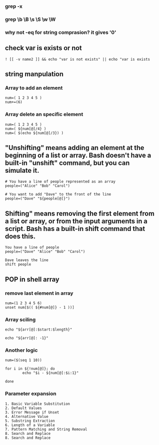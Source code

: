### grep -x 
### grep \b \B \s \S \w \W
### why not -eq for string comprasion?  it gives '0'

## check var is exists or not
```
! [[ -v name2 ]] && echo "var is not exists" || echo "var is exists 

```

## string manpulation


### Array to  add  an element
```
num=( 1 2 3 4 5 )
num+=(6)
```

### Array delete an specific element
```
num=( 1 2 3 4 5 )
num=( ${num[@]/4} )
num=( $(echo ${num[@]/3}) )
```

## "Unshifting" means adding an element at the beginning of a list or array. Bash doesn't have a built-in "unshift" command, but you can simulate it.

```
# You have a line of people represented as an array
people=("Alice" "Bob" "Carol")

# You want to add "Dave" to the front of the line
people=("Dave" "${people[@]}")
```
## Shifting" means removing the first element from a list or array, or from the input arguments in a script. Bash has a built-in shift command that does this.

```
You have a line of people
people=("Dave" "Alice" "Bob" "Carol")

Dave leaves the line
shift people

```
## POP in shell array
### remove last element in array 
```
num=(1 2 3 4 5 6)
unset num[$(( ${#num[@]} - 1 ))]
```

### Array sciling 
```
echo "${arr[@]:$start:$length}"

echo "${arr[@]: -1}"
```

### Another logic 
```
num=($(seq 1 10))

for i in ${!num[@]}; do
        echo "$i - ${num[@]:$i:1}"

done
```


### Parameter expansion
```
1. Basic Variable Substitution
2. Default Values
3. Error Message if Unset
4. Alternative Value
5. Substring Extraction
6. Length of a Variable
7. Pattern Matching and String Removal
8. Search and Replace
8. Search and Replace
```


#

































